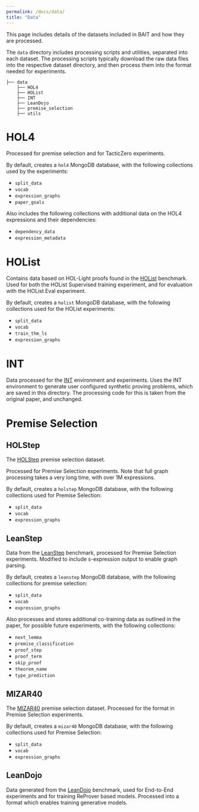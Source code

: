 ```yaml
---
permalink: /docs/data/
title: "Data"
---
```


This page includes details of the datasets included in BAIT and how they are processed.

The `data` directory includes processing scripts and utilities,
separated into each dataset. The processing scripts typically download the raw data files into the 
respective dataset directory, and then process them into the format needed for experiments.


```terminal
├── data
    ├── HOL4
    ├── HOList
    ├── INT
    ├── LeanDojo
    ├── premise_selection
    ├── utils
```

# HOL4

Processed for premise selection and for TacticZero experiments.

By default, creates a `hol4` MongoDB database, with the following collections used by the experiments:
- `split_data`
- `vocab`
- `expression_graphs`
- `paper_goals`

Also includes the following collections with additional data on the HOL4 expressions and their dependencies:
- `dependency_data`
- `expression_metadata`

# HOList

Contains data based on HOL-Light proofs found in the [HOList](https://arxiv.org/pdf/1904.03241v3.pdf) 
benchmark. Used for both the HOList Supervised training experiment,
and for evaluation with the HOList Eval experiment.

By default, creates a `holist` MongoDB database, with the following collections used for the HOList experiments:
- `split_data`
- `vocab`
- `train_thm_ls`
- `expression_graphs`

# INT 
Data processed for the [INT](https://github.com/albertqjiang/INT) environment and experiments.
Uses the INT environment to generate user configured synthetic proving problems, which are saved in this directory.
The processing code for this is taken from the original paper, and unchanged.

# Premise Selection 
## HOLStep
The [HOLStep](https://arxiv.org/abs/1703.00426) premise selection dataset.

Processed for Premise Selection experiments.
Note that full graph processing takes a very long time, with over 1M expressions.

By default, creates a `holstep` MongoDB database, with the following collections used for Premise Selection:
- `split_data`
- `vocab`
- `expression_graphs`
 
## LeanStep

Data from the [LeanStep](https://github.com/jesse-michael-han/lean-step-public) benchmark,
processed for Premise Selection experiments. Modified to include s-expression output to enable graph parsing.

By default, creates a `leanstep` MongoDB database, with the following collections for premise selection:
- `split_data`
- `vocab`
- `expression_graphs`


Also processes and stores additional co-training data as outlined in the paper, for possible future experiments,
with the following collections:
- `next_lemma`
- `premise_classification`
- `proof_step`
- `proof_term`
- `skip_proof`
- `theorem_name`
- `type_prediction`
 
## MIZAR40

The [MIZAR40](https://github.com/JUrban/deepmath) premise selection dataset. Processed for the format in Premise Selection experiments.

By default, creates a `mizar40` MongoDB database, with the following collections used for Premise Selection:
- `split_data`
- `vocab`
- `expression_graphs`

## LeanDojo

Data generated from the [LeanDojo](https://github.com/lean-dojo/LeanDojo) benchmark, 
used for End-to-End experiments and for training ReProver based models.
Processed into a format which enables training generative models.